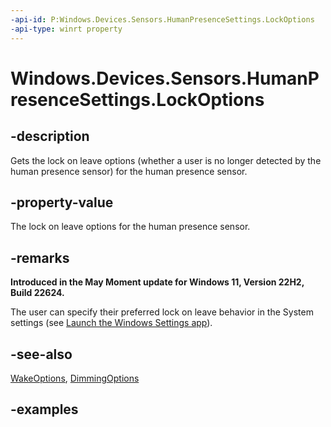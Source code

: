 ```yaml
---
-api-id: P:Windows.Devices.Sensors.HumanPresenceSettings.LockOptions
-api-type: winrt property
---
```


# Windows.Devices.Sensors.HumanPresenceSettings.LockOptions

<!--
public Windows.Devices.Sensors.LockOnLeaveOptions LockOptions { get; }
-->

## -description

Gets the lock on leave options (whether a user is no longer detected by the human presence sensor) for the human presence sensor.

## -property-value

The lock on leave options for the human presence sensor.

## -remarks

**Introduced in the May Moment update for Windows 11, Version 22H2, Build 22624.**

The user can specify their preferred lock on leave behavior in the System settings (see [Launch the Windows Settings app](/windows/uwp/launch-resume/launch-settings-app#system)).

## -see-also

[WakeOptions](humanpresencesettings_wakeoptions.md), [DimmingOptions](humanpresencesettings_dimmingoptions.md)

## -examples
